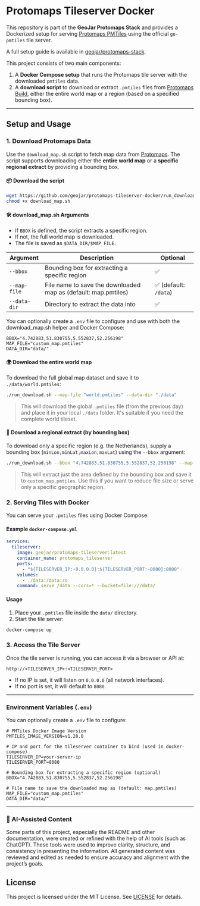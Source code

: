 # Protomaps Tileserver Docker

This repository is part of the **GeoJar Protomaps Stack** and provides a Dockerized setup for serving [Protomaps PMTiles](https://protomaps.com/docs/pmtiles/) using the official `go-pmtiles` tile server.

A full setup guide is available in [geojar/protomaps-stack](https://github.com/geojar/protomaps-stack).

This project consists of two main components:
1. A **Docker Compose setup** that runs the Protomaps tile server with the downloaded `pmtiles` data.
2. A **download script** to download or extract `.pmtiles` files from [Protomaps Build](https://build.protomaps.com/), either the entire world map or a region (based on a specified bounding box).

---

## Setup and Usage

### 1. Download Protomaps Data

Use the `download_map.sh` script to fetch map data from [Protomaps](https://protomaps.com/). The script supports downloading either the **entire world map** or a **specific regional extract** by providing a bounding box.

#### 📦 Download the script

```bash
wget https://github.com/geojar/protomaps-tileserver-docker/run_download.sh
chmod +x download_map.sh
```

#### 🛠️ download_map.sh Arguments

- If `BBOX` is defined, the script extracts a specific region.
- If not, the full world map is downloaded.
- The file is saved as `$DATA_DIR/$MAP_FILE`.

| Argument         | Description                                    | Optional |
|------------------|------------------------------------------------|----------|
| `--bbox`      | Bounding box for extracting a specific region      | ✅        |
| `--map-file`   | File name to save the downloaded map as (default: map.pmtiles)             | ✅ (default: `/data`) |
| `--data-dir`      | Directory to extract the data into | ✅        |

You can optionally create a `.env` file to configure and use with both the download_map.sh helper and Docker Compose:

```env
BBOX="4.742883,51.830755,5.552837,52.256198"
MAP_FILE="custom_map.pmtiles"
DATA_DIR="data/"
```

#### 🌍 Download the entire world map

To download the full global map dataset and save it to `./data/world.pmtiles`:

```bash
./run_download.sh --map-file "world.pmtiles" --data-dir "./data"
```

> This will download the global `.pmtiles` file (from the previous day) and place it in your local `./data` folder. It's suitable if you need the complete world tileset.

#### 📍 Download a regional extract (by bounding box)

To download only a specific region (e.g. the Netherlands), supply a bounding box (`minLon,minLat,maxLon,maxLat`) using the `--bbox` argument:

```bash
./run_download.sh --bbox "4.742883,51.830755,5.552837,52.256198" --map-file "custom_map.pmtiles" --data-dir "./data"
```

> This will extract just the area defined by the bounding box and save it to `custom_map.pmtiles`. Use this if you want to reduce file size or serve only a specific geographic region.

### 2. Serving Tiles with Docker

You can serve your `.pmtiles` files using Docker Compose.

#### Example `docker-compose.yml`

```yaml
services:
  tileserver:
    image: geojar/protomaps-tileserver:latest
    container_name: protomaps_tileserver
    ports:
      - "${TILESERVER_IP:-0.0.0.0}:${TILESERVER_PORT:-8080}:8080"
    volumes:
      - ./data:/data:ro
    command: serve /data --cors=* --bucket=file:///data/
```

#### Usage

1. Place your `.pmtiles` file inside the `data/` directory.
2. Start the tile server:

```bash
docker-compose up
```

### 3. Access the Tile Server

Once the tile server is running, you can access it via a browser or API at:
```
http://<TILESERVER_IP>:<TILESERVER_PORT>
```
- If no IP is set, it will listen on `0.0.0.0` (all network interfaces).
- If no port is set, it will default to `8080`.

---

### Environment Variables (`.env`)

You can optionally create a `.env` file to configure:

```env
# PMTiles Docker Image Version
PMTILES_IMAGE_VERSION=v1.28.0

# IP and port for the tileserver container to bind (used in docker-compose)
TILESERVER_IP=your-server-ip
TILESERVER_PORT=8080

# Bounding box for extracting a specific region (optional)
BBOX="4.742883,51.830755,5.552837,52.256198"

# File name to save the downloaded map as (default: map.pmtiles)
MAP_FILE="custom_map.pmtiles"
DATA_DIR="data/"
```
---

### 🤖 AI-Assisted Content

Some parts of this project, especially the README and other documentation, were created or refined with the help of AI tools (such as ChatGPT). These tools were used to improve clarity, structure, and consistency in presenting the information. All generated content was reviewed and edited as needed to ensure accuracy and alignment with the project’s goals.

## License

This project is licensed under the MIT License. See [LICENSE](LICENSE) for details.